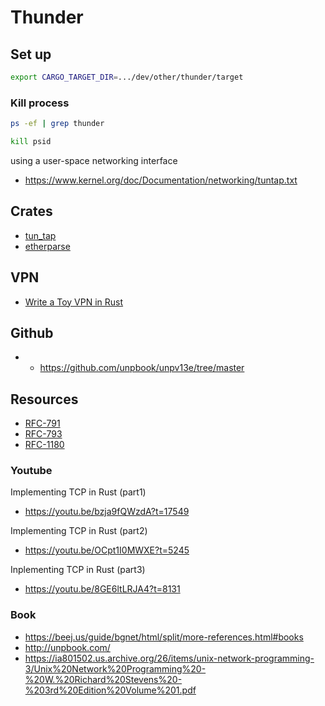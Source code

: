 # Thunder

## Set up

```bash
export CARGO_TARGET_DIR=.../dev/other/thunder/target
```

### Kill process

```bash
ps -ef | grep thunder
```

```bash
kill psid
```


using a user-space networking interface
- https://www.kernel.org/doc/Documentation/networking/tuntap.txt

## Crates
- [tun_tap](https://docs.rs/tun-tap/latest/tun_tap/)
- [etherparse](https://docs.rs/etherparse/latest/etherparse/)

## VPN
- [Write a Toy VPN in Rust](https://write.yiransheng.com/vpn)

## Github
- - https://github.com/unpbook/unpv13e/tree/master

## Resources
- [RFC-791](https://datatracker.ietf.org/doc/html/rfc791)
- [RFC-793](https://datatracker.ietf.org/doc/html/rfc793)
- [RFC-1180](https://datatracker.ietf.org/doc/html/rfc1180)

### Youtube
Implementing TCP in Rust (part1)
- https://youtu.be/bzja9fQWzdA?t=17549

Implementing TCP in Rust (part2)
- https://youtu.be/OCpt1I0MWXE?t=5245

Inplementing TCP in Rust (part3)
- https://youtu.be/8GE6ltLRJA4?t=8131

### Book 
- https://beej.us/guide/bgnet/html/split/more-references.html#books 
- http://unpbook.com/
- https://ia801502.us.archive.org/26/items/unix-network-programming-3/Unix%20Network%20Programming%20-%20W.%20Richard%20Stevens%20-%203rd%20Edition%20Volume%201.pdf

